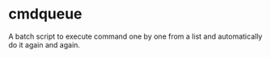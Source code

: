 # cmdqueue
A batch script to execute command one by one from a list and automatically do it again and again.
